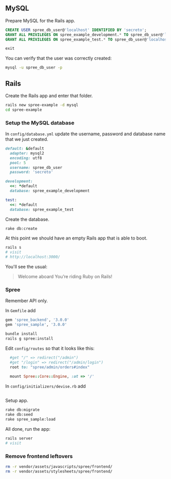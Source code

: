 ## MySQL

Prepare MySQL for the Rails app.

```sql
CREATE USER spree_db_user@'localhost' IDENTIFIED BY 'secreto';
GRANT ALL PRIVILEGES ON spree_example_development.* TO spree_db_user@'localhost';
GRANT ALL PRIVILEGES ON spree_example_test.* TO spree_db_user@'localhost';

exit
```

You can verify that the user was correctly created:

```bash
mysql -u spree_db_user -p
```

## Rails

Create the Rails app and enter that folder.

```bash
rails new spree-example -d mysql
cd spree-example
```

### Setup the MySQL database

In `config/database.yml` update the username, password and database name that we just created.

```rb
default: &default                                                                
  adapter: mysql2                                                                
  encoding: utf8                                                                 
  pool: 5                                                                        
  username: spree_db_user                                                        
  password: 'secreto' 

development:                                                                     
  <<: *default                                                                   
  database: spree_example_development

test:                                                                            
  <<: *default                                                                   
  database: spree_example_test
```

Create the database.

```bash
rake db:create
```

At this point we should have an empty Rails app that is able to boot.

```bash
rails s
# visit 
# http://localhost:3000/
```

You'll see the usual:

> Welcome aboard
> You’re riding Ruby on Rails!

### Spree

Remember API only.

In `Gemfile` add

```rb
gem 'spree_backend', '3.0.0'
gem 'spree_sample', '3.0.0'
```

```bash
bundle install
rails g spree:install
```

Edit `config/routes` so that it looks like this:

```rb
  #get "/" => redirect("/admin")
  #get "/login" => redirect("/admin/login")
  root to: "spree/admin/orders#index"
 
  mount Spree::Core::Engine, :at => '/'
```

In `config/initializers/devise.rb` add

```
```

Setup app.

```bash
rake db:migrate
rake db:seed
rake spree_sample:load
```

All done, run the app:
```bash
rails server
# visit
```

### Remove frontend leftovers 

```bash
rm -r vendor/assets/javascripts/spree/frontend/
rm -r vendor/assets/stylesheets/spree/frontend/
```
